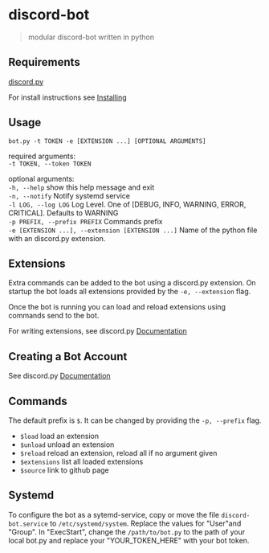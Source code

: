 # discord-bot

>modular discord-bot written in python

## Requirements
[discord.py](https://discordpy.readthedocs.io/en/stable/index.html)

For install instructions see [Installing](https://discordpy.readthedocs.io/en/stable/intro.html#installing)

## Usage
```shell
bot.py -t TOKEN -e [EXTENSION ...] [OPTIONAL ARGUMENTS]
```

required arguments:  
`-t TOKEN, --token TOKEN`

optional arguments:  
`-h, --help` show this help message and exit  
`-n, --notify` Notify systemd service  
`-l LOG, --log LOG` Log Level. One of [DEBUG, INFO, WARNING, ERROR, CRITICAL]. Defaults to WARNING  
`-p PREFIX, --prefix PREFIX` Commands prefix  
`-e [EXTENSION ...], --extension [EXTENSION ...]` Name of the python file with an discord.py extension.

## Extensions

Extra commands can be added to the bot using a discord.py extension. On startup the bot loads all extensions provided by the `-e, --extension` flag.

Once the bot is running you can load and reload extensions using commands send to the bot.

For writing extensions, see discord.py [Documentation](https://discordpy.readthedocs.io/en/stable/ext/commands/extensions.html#ext-commands-extensions)

## Creating a Bot Account

See discord.py [Documentation](https://discordpy.readthedocs.io/en/stable/discord.html)

## Commands

The default prefix is `$`. It can be changed by providing the `-p, --prefix` flag.

* `$load` load an extension
* `$unload` unload an extension
* `$reload` reload an extension, reload all if no argument given
* `$extensions` list all loaded extensions
* `$source` link to github page

## Systemd

To configure the bot as a sytemd-service, copy or move the file `discord-bot.service` to `/etc/systemd/system`. Replace the values for "User"and "Group". In "ExecStart", change the `/path/to/bot.py` to the path of your local bot.py and replace your "YOUR_TOKEN_HERE" with your bot token.

